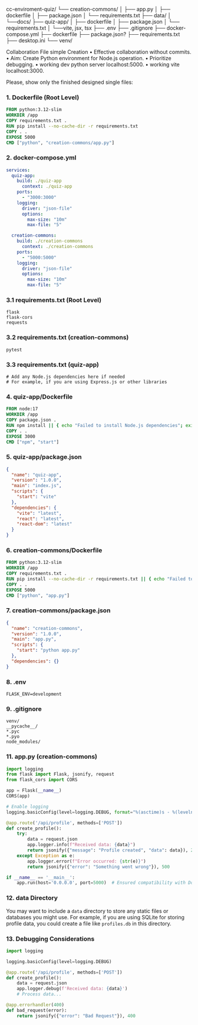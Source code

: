 cc-enviroment-quiz/
└── creation-commons/
│    ├── app.py
│    ├── dockerfile
│    ├── package.json
│    └── requirements.txt
├── data/
│   └──docs/
├── quiz-app/
│   ├── dockerfile
│   ├── package.json
│   └── requirements.txt
│ 			└──vite, jsx, tsx
├── .env
├── .gitignore
├── docker-compose.yml
├── dockerfile
├── package.json?
├── requirements.txt
├── desktop.ini
└── venv/

Collaboration File simple Creation
• Effective collaboration without commits.
• Aim: Create Python environment for Node.js operation.
• Prioritize debugging.
• working dev python server localhost:5000.
• working vite localhost:3000.

Please, show only the finished designed single files:

### 1. **Dockerfile (Root Level)**
```dockerfile
FROM python:3.12-slim
WORKDIR /app
COPY requirements.txt .
RUN pip install --no-cache-dir -r requirements.txt
COPY . .
EXPOSE 5000
CMD ["python", "creation-commons/app.py"]
```

### 2. **docker-compose.yml**
```yaml
services:
  quiz-app:
    build: ./quiz-app
      context: ./quiz-app
    ports:
      - "3000:3000"
    logging:
      driver: "json-file"
      options:
        max-size: "10m"
        max-file: "5"

  creation-commons:
    build: ./creation-commons
      context: ./creation-commons
    ports:
      - "5000:5000"
    logging:
      driver: "json-file"
      options:
        max-size: "10m"
        max-file: "5"
```

### 3.1 **requirements.txt (Root Level)**
```plaintext
flask
flask-cors
requests
```
### 3.2 **requirements.txt (creation-commons)**
```plaintext
pytest
```
### 3.3 **requirements.txt (quiz-app)**
```plaintext
# Add any Node.js dependencies here if needed
# For example, if you are using Express.js or other libraries
```

### 4. **quiz-app/Dockerfile**
```dockerfile
FROM node:17
WORKDIR /app
COPY package.json .
RUN npm install || { echo "Failed to install Node.js dependencies"; exit 1; }
COPY . .
EXPOSE 3000
CMD ["npm", "start"]
```

### 5. **quiz-app/package.json**
```json
{
  "name": "quiz-app",
  "version": "1.0.0",
  "main": "index.js",
  "scripts": {
    "start": "vite"
  },
  "dependencies": {
    "vite": "latest",
    "react": "latest",
    "react-dom": "latest"
  }
}
```

### 6. **creation-commons/Dockerfile**
```dockerfile
FROM python:3.12-slim
WORKDIR /app
COPY requirements.txt .
RUN pip install --no-cache-dir -r requirements.txt || { echo "Failed to install Python dependencies"; exit 1; }
COPY . .
EXPOSE 5000
CMD ["python", "app.py"]
```

### 7. **creation-commons/package.json**
```json
{
  "name": "creation-commons",
  "version": "1.0.0",
  "main": "app.py",
  "scripts": {
    "start": "python app.py"
  },
  "dependencies": {}
}
```


### 8. **.env**
```
FLASK_ENV=development
```

### 9. **.gitignore**
```
venv/
__pycache__/
*.pyc
*.pyo
node_modules/
```

### 11. **app.py (creation-commons)**
```python
import logging
from flask import Flask, jsonify, request
from flask_cors import CORS

app = Flask(__name__)
CORS(app)

# Enable logging
logging.basicConfig(level=logging.DEBUG, format="%(asctime)s - %(levelname)s - %(message)s")

@app.route('/api/profile', methods=['POST'])
def create_profile():
    try:
        data = request.json
        app.logger.info(f"Received data: {data}")
        return jsonify({"message": "Profile created", "data": data}), 201
    except Exception as e:
        app.logger.error(f"Error occurred: {str(e)}")
        return jsonify({"error": "Something went wrong"}), 500

if __name__ == '__main__':
    app.run(host='0.0.0.0', port=5000)  # Ensured compatibility with Docker networking
```

### 12. **data Directory**
You may want to include a `data` directory to store any static files or databases you might use. For example, if you are using SQLite for storing profile data, you could create a file like `profiles.db` in this directory.

### 13. **Debugging Considerations**
  ```python
  import logging

  logging.basicConfig(level=logging.DEBUG)

  @app.route('/api/profile', methods=['POST'])
  def create_profile():
      data = request.json
      app.logger.debug(f'Received data: {data}')
      # Process data...
  ```
  ```python
  @app.errorhandler(400)
  def bad_request(error):
      return jsonify({"error": "Bad Request"}), 400
  ```
